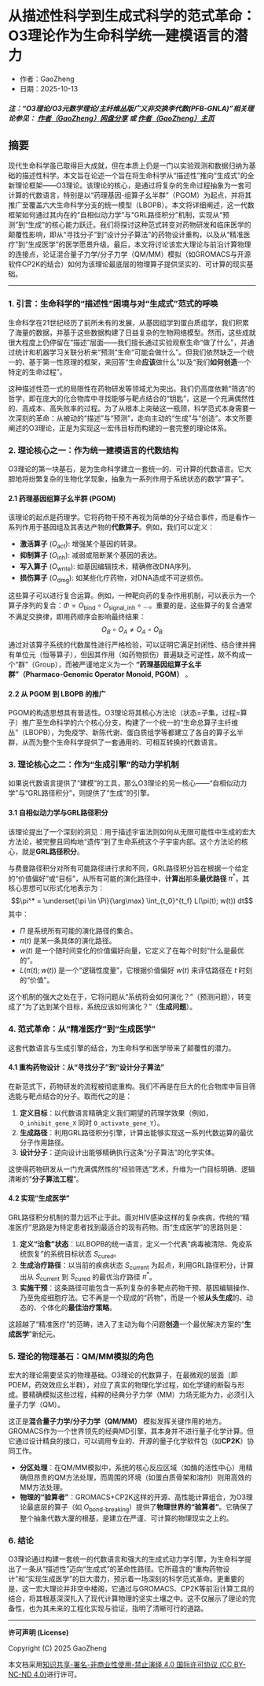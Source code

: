 # 从描述性科学到生成式科学的范式革命：O3理论作为生命科学统一建模语言的潜力

- 作者：GaoZheng
- 日期：2025-10-13

#### ***注：“O3理论/O3元数学理论/主纤维丛版广义非交换李代数(PFB-GNLA)”相关理论参见： [作者（GaoZheng）网盘分享](https://drive.google.com/drive/folders/1lrgVtvhEq8cNal0Aa0AjeCNQaRA8WERu?usp=sharing) 或 [作者（GaoZheng）主页](https://mymetamathematics.blogspot.com)***

## 摘要
现代生命科学虽已取得巨大成就，但在本质上仍是一门以实验观测和数据归纳为基础的描述性科学。本文旨在论述一个旨在将生命科学从“描述性”推向“生成式”的全新理论框架——O3理论。该理论的核心，是通过将复杂的生命过程抽象为一套可计算的代数语言，特别是以“药理基因-组算子幺半群”（PGOM）为起点，并将其推广至覆盖六大生命科学分支的统一模型（LBOPB）。本文将详细阐述，这一代数框架如何通过其内在的“自相似动力学”与“GRL路径积分”机制，实现从“预测”到“生成”的核心能力跃迁。我们将探讨这种范式转变对药物研发和临床医学的颠覆性影响，即从“寻找分子”到“设计分子算法”的药物设计重构，以及从“精准医疗”到“生成医学”的医学愿景升级。最后，本文将讨论该宏大理论与前沿计算物理的连接点，论证混合量子力学/分子力学（QM/MM）模拟（如GROMACS与开源软件CP2K的结合）如何为该理论最底层的物理算子提供坚实的、可计算的现实基础。

---

### **1. 引言：生命科学的“描述性”困境与对“生成式”范式的呼唤**

生命科学在21世纪经历了前所未有的发展，从基因组学到蛋白质组学，我们积累了海量的数据，并基于这些数据构建了日益复杂的生物网络模型。然而，这些成就很大程度上仍停留在“描述”层面——我们擅长通过实验观察生命“做了什么”，并通过统计和机器学习关联分析来“预测”生命“可能会做什么”。但我们依然缺乏一个统一的、基于第一性原理的框架，来回答“生命**应该**做什么”以及“我们**如何创造**一个特定的生命过程”。

这种描述性范一式的局限性在药物研发等领域尤为突出。我们仍高度依赖“筛选”的哲学，即在庞大的化合物库中寻找能够与靶点结合的“钥匙”，这是一个充满偶然性的、高成本、高失败率的过程。为了从根本上突破这一瓶颈，科学范式本身需要一次深刻的革命：从被动的“描述”与“预测”，走向主动的“生成”与“创造”。本文所要阐述的O3理论，正是为实现这一宏伟目标而构建的一套完整的理论体系。

### **2. 理论核心之一：作为统一建模语言的代数结构**

O3理论的第一块基石，是为生命科学建立一套统一的、可计算的代数语言。它大胆地将纷繁复杂的生物化学现象，抽象为一系列作用于系统状态的数学“算子”。

#### **2.1 药理基因组算子幺半群 (PGOM)**

该理论的起点是药理学。它将药物干预不再视为简单的分子结合事件，而是看作一系列作用于基因组及其表达产物的**代数算子**。例如，我们可以定义：
* **激活算子** ($O_{\text{act}}$): 增强某个基因的转录。
* **抑制算子** ($O_{\text{inh}}$): 减弱或阻断某个基因的表达。
* **写入算子** ($O_{\text{write}}$): 如基因编辑技术，精确修改DNA序列。
* **损伤算子** ($O_{\text{dmg}}$): 如某些化疗药物，对DNA造成不可逆损伤。

这些算子可以进行复合运算。例如，一种靶向药的复杂作用机制，可以表示为一个算子序列的复合：$\Phi = O_{\text{bind}} \circ O_{\text{signal\_inh}} \circ \dots$。重要的是，这些算子的复合通常不满足交换律，即用药顺序会影响最终结果：
$$O_B \circ O_A \neq O_A \circ O_B$$
通过对该算子系统的代数属性进行严格检验，可以证明它满足封闭性、结合律并拥有单位元（恒等算子），但因其作用（如药物损伤）普遍缺乏可逆性，故不构成一个“群”（Group），而被严谨地定义为一个 **“药理基因组算子幺半群”（Pharmaco-Genomic Operator Monoid, PGOM）** 。

#### **2.2 从 PGOM 到 LBOPB 的推广**

PGOM的构造思想具有普适性。O3理论将其核心方法论（状态=子集，过程=算子）推广至生命科学的六个核心分支，构建了一个统一的“生命总算子主纤维丛”（LBOPB），为免疫学、新陈代谢、蛋白质组学等都建立了各自的算子幺半群，从而为整个生命科学提供了一套通用的、可相互转换的代数语言。

### **3. 理论核心之二：作为“生成引擎”的动力学机制**

如果说代数语言提供了“建模”的工具，那么O3理论的另一核心——“自相似动力学”与“GRL路径积分”，则提供了“生成”的引擎。

#### **3.1 自相似动力学与GRL路径积分**

该理论提出了一个深刻的洞见：用于描述宇宙法则如何从无限可能性中生成的宏大方法论，被完整且同构地“遗传”到了生命系统这个子宇宙内部。这个方法论的核心，就是**GRL路径积分**。

与费曼路径积分对所有可能路径进行求和不同，GRL路径积分旨在根据一个给定的“价值偏好”或“目标”，从所有可能的演化路径中，**计算出**那条**最优路径** $\pi^*$。其核心思想可以形式化地表示为：
$$\pi^* = \underset{\pi \in \Pi}{\arg\max} \int_{t_0}^{t_f} L(\pi(t); w(t)) dt$$
其中：
* $\Pi$ 是系统所有可能的演化路径的集合。
* $\pi(t)$ 是某一条具体的演化路径。
* $w(t)$ 是一个随时间变化的价值偏好向量，它定义了在每个时刻“什么是最优的”。
* $L(\pi(t); w(t))$ 是一个“逻辑性度量”，它根据价值偏好 $w(t)$ 来评估路径在 $t$ 时刻的“价值”。

这个机制的强大之处在于，它将问题从“系统将会如何演化？”（预测问题），转变成了“为了达到某个目标，系统应该如何演化？”（**生成问题**）。

### **4. 范式革命：从“精准医疗”到“生成医学”**

这套代数语言与生成引擎的结合，为生命科学和医学带来了颠覆性的潜力。

#### **4.1 重构药物设计：从“寻找分子”到“设计分子算法”**

在新范式下，药物研发的流程被彻底重构。我们不再是在巨大的化合物库中盲目筛选能与靶点结合的分子。取而代之的是：
1.  **定义目标**：以代数语言精确定义我们期望的药理学效果（例如，`O_inhibit_gene_X` 同时 `O_activate_gene_Y`）。
2.  **生成路径**：利用GRL路径积分引擎，计算出能够实现这一系列代数运算的最优分子作用路径。
3.  **设计分子**：逆向设计出能够精确执行这条“分子算法”的化学实体。

这使得药物研发从一门充满偶然性的“经验筛选”艺术，升维为一门目标明确、逻辑清晰的“**分子算法工程**”。

#### **4.2 实现“生成医学”**

GRL路径积分机制的潜力远不止于此。面对HIV感染这样的复杂疾病，传统的“精准医疗”思路是为特定患者找到最适合的现有药物。而“生成医学”的思路则是：
1.  **定义“治愈”状态**：以LBOPB的统一语言，定义一个代表“病毒被清除、免疫系统恢复”的系统目标状态 $S_{\text{cured}}$。
2.  **生成治疗路径**：以当前的疾病状态 $S_{\text{current}}$ 为起点，利用GRL路径积分，计算出从 $S_{\text{current}}$ 到 $S_{\text{cured}}$ 的最优治疗路径 $\pi^*$。
3.  **实施干预**：这条路径可能包含一系列复杂的多靶点药物干预、基因编辑操作、乃至免疫细胞疗法。它不再是一个现成的“药物”，而是一个被**从头生成**的、动态的、个体化的**最佳治疗策略**。

这超越了“精准医疗”的范畴，进入了主动为每个问题**创造**一个最优解决方案的“**生成医学**”新纪元。

### **5. 理论的物理基石：QM/MM模拟的角色**

宏大的理论需要坚实的物理基础。O3理论的代数算子，在最微观的层面（即PDEM，药效效应幺半群），对应了真实的物理化学过程，如化学键的断裂与形成。要精确模拟这些过程，纯粹的经典分子力学（MM）力场无能为力，必须引入量子力学（QM）。

这正是**混合量子力学/分子力学（QM/MM）** 模拟发挥关键作用的地方。GROMACS作为一个世界领先的经典MD引擎，其本身并不进行量子化学计算。但它通过设计精良的接口，可以调用专业的、开源的量子化学软件包（如**CP2K**）协同工作。

* **分区处理**：在QM/MM模拟中，系统的核心反应区域（如酶的活性中心）用精确但昂贵的QM方法处理，而周围的环境（如蛋白质骨架和溶剂）则用高效的MM方法处理。
* **物理的“验算者”**：GROMACS+CP2K这样的开源、高性能计算组合，为O3理论最底层的算子（如 $O_{\text{bond-breaking}}$）提供了**物理世界的“验算者”**。它确保了整个抽象代数大厦的根基，是建立在严谨、可计算的物理现实之上的。

### **6. 结论**

O3理论通过构建一套统一的代数语言和强大的生成式动力学引擎，为生命科学提出了一条从“描述性”迈向“生成式”的革命性路径。它所蕴含的“重构药物设计”和“实现生成医学”的巨大潜力，预示着一场深刻的科学范式革命。更重要的是，这一宏大理论并非空中楼阁，它通过与GROMACS、CP2K等前沿计算工具的结合，将其根基深深扎入了现代计算物理的坚实土壤之中。这不仅展示了理论的完备性，也为其未来的工程化实现与验证，指明了清晰可行的道路。

---

**许可声明 (License)**

Copyright (C) 2025 GaoZheng

本文档采用[知识共享-署名-非商业性使用-禁止演绎 4.0 国际许可协议 (CC BY-NC-ND 4.0)](https://creativecommons.org/licenses/by-nc-nd/4.0/deed.zh-Hans)进行许可。
